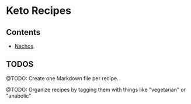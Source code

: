 # Keto Recipes

## Contents
* [Nachos](https://github.com/DevLifts/keto/blob/master/recipes/nachos.md)

## TODOS
@TODO: Create one Markdown file per recipe.

@TODO: Organize recipes by tagging them with things like "vegetarian" or "anabolic"